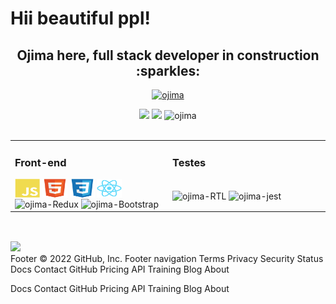# Hii beautiful ppl!

<h2 align="center">Ojima here, full stack developer in construction :sparkles:</h2>

<div align="center">
  <p> <a href="https://github.com/ryo-ma/github-profile-trophy"><img src="https://github-profile-trophy.vercel.app/?username=ojimaluis&theme=synthwave" alt="ojima" /></a> </p>
  <img height="180em" src="https://github-readme-stats.vercel.app/api?username=ojimaluis&show_icons=true&theme=synthwave&include_all_commits=true&count_private=true"/>
  <img height="180em" src="https://github-readme-stats.vercel.app/api/top-langs/?username=ojimaluis&layout=compact&langs_count=7&theme=synthwave"/>
  <img height="180em" src="https://github-readme-streak-stats.herokuapp.com?user=ojimaluis&theme=synthwave&date_format=j%20M%5B%20Y%5D&fire=DD2727)](https://git.io/streak-stats" alt="ojima" /><br/>
</div>

<div align="center" style="display: inline-block"><br>
<table><tr><td valign="top" width="49%"> 
<h3>Front-end</h3>
  <img align="center" alt="ojima-Js" height="30" width="40" src="https://raw.githubusercontent.com/devicons/devicon/master/icons/javascript/javascript-plain.svg">
  <img align="center" alt="ojima-HTML" height="30" width="40" src="https://raw.githubusercontent.com/devicons/devicon/master/icons/html5/html5-original.svg">
  <img align="center" alt="ojima-CSS" height="30" width="40" src="https://raw.githubusercontent.com/devicons/devicon/master/icons/css3/css3-original.svg">
  <img align="center" alt="ojima-Reactjs" height="30" width="40" src="https://raw.githubusercontent.com/devicons/devicon/master/icons/react/react-original.svg">
  <img align="center" alt="ojima-Redux" height="30" width="40" src="https://cdn.jsdelivr.net/gh/devicons/devicon/icons/redux/redux-original.svg">
  <img align="center" alt="ojima-Bootstrap" height="30" width="40" src="https://cdn.jsdelivr.net/gh/devicons/devicon/icons/bootstrap/bootstrap-original-wordmark.svg">
</div>
</td><td valign="top" width="49%">
<h3>Testes</h3>
<div align="center" style="display: inline-block"><br>
  <img align="center" alt="ojima-RTL" height="30" width="40" src="https://testing-library.com/img/octopus-128x128.png">
  <img align="center" alt="ojima-jest" height="30" width="40" src="https://cdn.jsdelivr.net/gh/devicons/devicon/icons/jest/jest-plain.svg">
</div>
</td></tr></table>  
</div>
 
  ##
 
<div> 
  <a href="https://www.linkedin.com/in/ojimaluis" target="_blank"><img src="https://img.shields.io/badge/-LinkedIn-%230077B5?style=for-the-badge&logo=linkedin&logoColor=white" target="_blank"></a> 
</div>
Footer
© 2022 GitHub, Inc.
Footer navigation
Terms
Privacy
Security
Status
Docs
Contact GitHub
Pricing
API
Training
Blog
About

Docs
Contact GitHub
Pricing
API
Training
Blog
About
